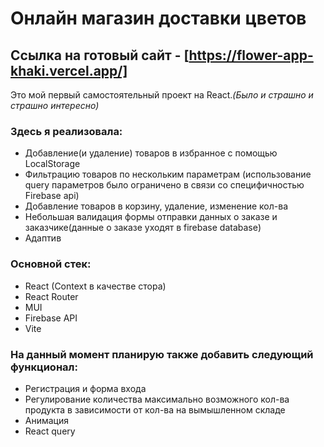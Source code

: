 # Онлайн магазин доставки цветов
## Ссылка на готовый сайт - [https://flower-app-khaki.vercel.app/]

Это мой первый самостоятельный проект на React.*(Было и страшно и страшно интересно)*

### Здесь я реализовала:
* Добавление(и удаление) товаров в избранное с помощью LocalStorage
* Фильтрацию товаров по нескольким параметрам (использование query параметров было ограничено в связи со специфичностью Firebase api)
* Добавление товаров в корзину, удаление, изменение кол-ва
* Небольшая валидация формы отправки данных о заказе и заказчике(данные о заказе уходят в firebase database)
* Адаптив

### Основной стек:
* React (Context в качестве стора)
* React Router
* MUI
* Firebase API
* Vite

### На данный момент планирую также добавить следующий функционал:
* Регистрация и форма входа
* Регулирование количества максимально возможного кол-ва продукта в зависимости от кол-ва на вымышленном складе
* Анимация
* React query
